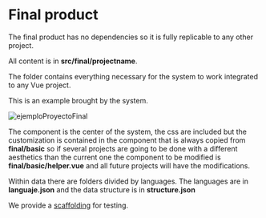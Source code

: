 # Final product

The final product has no dependencies so it is fully replicable to any other project.

All content is in **src/final/projectname**.

The folder contains everything necessary for the system to work integrated to any Vue project.

This is an example brought by the system.

![ejemploProyectoFinal](/Users/gonzalonandez/SarahGift/helper/images/ejemploProyectoFinal.png)

The component is the center of the system, the css are included but the customization is contained in the component that is always copied from **final/basic** so if several projects are going to be done with a different aesthetics than the current one the component to be modified is **final/basic/helper.vue** and all future projects will have the modifications.

Within data there are folders divided by languages. The languages are in **languaje.json** and the data structure is in **structure.json**

We provide a [scaffolding](https://github.com/Gonzalo2310/skeleton-help) for testing.
